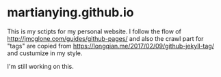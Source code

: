 # martianying.github.io

This is my sctipts for my personal website.
I follow the flow of http://jmcglone.com/guides/github-pages/ and also the crawl part for "tags" are copied from https://longqian.me/2017/02/09/github-jekyll-tag/
and custumize in my style.

I'm still working on this.
